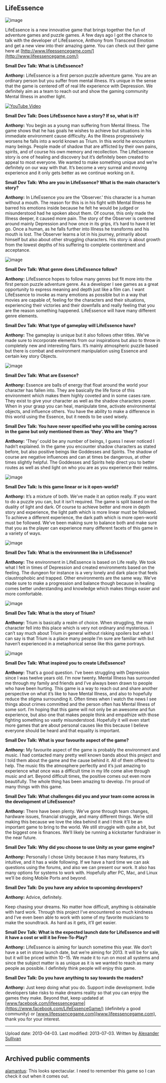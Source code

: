 ## LifeEssence

![image](src\articleArchive\authorAlexanderSullivan\2013-04-03_LifeEssence\image1.jpg)

LifeEssence is a new innovative game that brings together the fun of adventure games and puzzle games. A few days ago I got the chance to talk with the developer of LifeEssence, Anthony from Transcend Emotion and get a new view into their amazing game. You can check out their game here at [http://www.lifeessencegame.com/](http://www.lifeessencegame.com/)

**Small Dev Talk: What is LifeEssence?**

**Anthony:** LifeEssence is a first person puzzle adventure game. You are an ordinary person but you suffer from mental illness. It’s unique in the sense that the game is centered off of real life experience with Depression. We definitely aim as a team to reach out and show the gaming community Mental Illness in another light.

[![YouTube Video](https://img.youtube.com/vi/SHxy5DYvkbM/0.jpg)](https://www.youtube.com/watch?v=SHxy5DYvkbM)

**Small Dev Talk: Does LifeEssence have a story? If so, what is it?**

**Anthony:** You begin as a young man suffering from Mental Illness. The game shows that he has goals he wishes to achieve but situations in his immediate environment cause difficulty. As the Illness progressively worsens he falls into a world known as Trium. In this world he encounters many beings. People made of shadow that are afflicted by their own pains, spirits, and of course his own memory and recollection. The LifeEssence story is one of healing and discovery but it’s definitely been created to appeal to most everyone. We wanted to make something unique and we’re definitely on our way with that. It’s become a very surreal and moving experience and it only gets better as we continue working on it.

**Small Dev Talk: Who are you in LifeEssence? What is the main character’s story?**

**Anthony:** In LifeEssence you are the ‘Observer.’ this character is a human without a mouth. The reason for this is in his fight with Mental Illness he barred his emotions inside because he felt he would be judged or misunderstood had he spoken about them. Of course, this only made the Illness deeper, it caused more pain. The story of the Observer is centered around mainly Depression and how once in its grips, it’s hard to have it let go. Once a human, as he falls further into Illness he transforms and his mouth is lost. The Observer learns a lot in his journey, primarily about himself but also about other struggling characters. His story is about growth from the lowest depths of his suffering to complete contentment and acceptance.

![image](src\articleArchive\authorAlexanderSullivan\2013-04-03_LifeEssence\image2.jpg)

**Small Dev Talk: What genre does LifeEssence follow?**

**Anthony:** LifeEssence hopes to follow many genres but fit more into the first person puzzle adventure genre. As a developer I see games as a great opportunity to express meaning and depth just like a film can. I want LifeEssence to invoke as many emotions as possible but in a way that movies are capable of, feeling for the characters and their situations, experiencing their victories and their downfalls and really feeling that you are the reason something happened. LifeEssence will have many different genre elements.

**Small Dev Talk: What type of gameplay will LifeEssence have?**

**Anthony:** The gameplay is unique but it also follows other titles. We’ve made sure to incorporate elements from our inspirations but also to throw in completely new and interesting flairs. It’s mainly atmospheric puzzle based but there is combat and environment manipulation using Essence and certain key story Objects.

![image](src\articleArchive\authorAlexanderSullivan\2013-04-03_LifeEssence\image3.jpg)

**Small Dev Talk: What are Essence?**

**Anthony:** Essence are balls of energy that float around the world your character has fallen into. They are basically the life force of this environment which makes them highly coveted and in some cases rare. They exist to give your character as well as the shadow characters power. When in your grasp you can heal, manipulate time, activate environmental objects, and influence others. You have the ability to make a difference in this world using the Essence, but it needs to be used wisely.

**Small Dev Talk: You have never specified who you will be coming across in the game but only mentioned them as ‘they’. Who are ‘they’?**

**Anthony:** 'They’ could be any number of beings, I guess I never noticed I hadn’t explained. In the game you encounter shadow characters as stated before, but also positive beings like Goddesses and Spirits. The shadow of course are negative influences and can at times be dangerous, at other times slightly helpful. The Goddesses and Spirits help direct you to better routes as well as shed light on who you are as you experience their realms.

![image](src\articleArchive\authorAlexanderSullivan\2013-04-03_LifeEssence\image4.jpg)

**Small Dev Talk: Is this game linear or is it open-world?**

**Anthony:** It’s a mixture of both. We’ve made it an option really. If you want to do a puzzle you can, but it isn’t required. The game is split based on the duality of light and dark. Of course to achieve better and more in depth story and experience, the light path which is more linear must be followed. To achieve a different experience, the dark path which is more open-world must be followed. We’ve been making sure to balance both and make sure that you as the player can experience many different facets of this game in a variety of ways.

![image](src\articleArchive\authorAlexanderSullivan\2013-04-03_LifeEssence\image5.jpg)

**Small Dev Talk: What is the environment like in LifeEssence?**

**Anthony:** The environment in LifeEssence is based on Life really. We took what I felt in times of Depression and created environments based on the feeling. The dungeon for instance is a very lonely and dark place that feels claustrophobic and trapped. Other environments are the same way. We’ve made sure to make a progression and balance though because in healing comes better understanding and knowledge which makes things easier and more comfortable.

![image](src\articleArchive\authorAlexanderSullivan\2013-04-03_LifeEssence\image6.jpg)

**Small Dev Talk: What is the story of Trium?**

**Anthony:** Trium is basically a realm of choice. When struggling, the main character fell into this place which is very not ordinary and mysterious. I can’t say much about Trium in general without risking spoilers but what I can say is that Trium is a place many people I’m sure are familiar with but haven’t experienced in a metaphorical sense like this game portrays.

![image](src\articleArchive\authorAlexanderSullivan\2013-04-03_LifeEssence\image7.jpg)

**Small Dev Talk: What inspired you to create LifeEssence?**

**Anthony:** That’s a good question. I’ve been struggling with Depression since I was twelve years old. I’m now twenty. Mental Illness has surrounded me through my family and friends and I’ve always been drawn to people who have been hurting. This game is a way to reach out and share another perspective on what it’s like to have Mental Illness, and also to hopefully reduce the stigma surrounding it. Often times when I watch the news I see things about crimes committed and the person often has Mental Illness of some sort. I’m hoping that this game will not only be an awesome and fun experience, but also one that makes people think and empathize with those fighting something so vastly misunderstood. Hopefully it will even start more games that are about personal causes like this because I believe everyone should be heard and that equality is important.

**Small Dev Talk: What is your favourite aspect of the game?**

**Anthony:** My favourite aspect of the game is probably the environment and music. I had contacted many pretty well known bands about this project and I told them about the game and the cause behind it. All of them offered to help. The music fits the atmosphere perfectly and it’s just amazing to experience what once was a difficult time in my life come alive through music and art. Beyond difficult times, the positive comes out even more beautifully. The whole thing has been amazing to develop. I’m proud of many things with this game.

**Small Dev Talk: What challenges did you and your team come across in the development of LifeEssence?**

**Anthony:** There have been plenty. We’ve gone through team changes, hardware issues, financial struggle, and many different things. We’re still making this because we love the idea behind it and I think it’ll be an important game to bring to the world. We still struggle with quite a bit, but the biggest one is finances. We’ll likely be running a kickstarter fundraiser in the near future.

**Small Dev Talk: Why did you choose to use Unity as your game engine?**

**Anthony:** Personally I chose Unity because it has many features, it’s intuitive, and it has a wide following. If we have a hard time we can ask questions using the forums, and also we can present our work. It also has many options for systems to work with. Hopefully after PC, Mac, and Linux we’ll be doing Mobile Ports and beyond.

**Small Dev Talk: Do you have any advice to upcoming developers?**

**Anthony:** Advice, definitely.

Keep chasing your dreams. No matter how difficult, anything is obtainable with hard work. Through this project I’ve encountered so much kindness and I’ve even been able to work with some of my favorite musicians to make the soundtrack. As hard as it gets, it’ll get easier.

**Small Dev Talk: What is the expected launch date for LifeEssence and will it have a cost or will it be Free-To-Play?**

**Anthony:** LifeEssence is aiming for launch sometime this year. We don’t have a set in stone launch date, but we’re aiming for 2013. It will be for sale, but it will be priced within $10-$15. We made it to run on most all systems and since the subject matter is as unique as it is we wanted to reach as many people as possible. I definitely think people will enjoy this game.

**Small Dev Talk: Do you have anything to say towards the readers?**

**Anthony:** Just keep doing what you do. Support indie development. Indie developers take risks to make dreams reality so that you can enjoy the games they make. Beyond that, keep updated at [www.facebook.com/lifeessencegame](https://www.facebook.com/LifeEssenceGame/) (definitely a good community) or [www.lifeessencegame.com](www.lifeessencegame.com), thank you for your interest.

---

Upload date: 2013-04-03. Last modified: 2013-07-03. Written by [Alexander Sullivan](https://twitter.com/AlexJSully)

---

## Archived public comments

[alamantus](https://alamantus.com/): This looks spectacular. I need to remember this game so I can check it out when it comes out.

